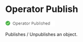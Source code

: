 # Operator Publish

![Symbol](../../../img/csvimport/operator_published.png)

Publishes / Unpublishes an object.

